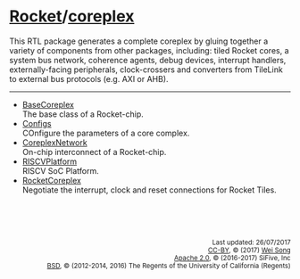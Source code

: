 [Rocket](Readme.md)/[coreplex](https://github.com/freechipsproject/rocket-chip/tree/master/src/main/scala/coreplex)
========================
This RTL package generates a complete coreplex by gluing together a variety of components from other packages,
including: tiled Rocket cores, a system bus network, coherence agents, debug devices, interrupt handlers, externally-facing peripherals,
clock-crossers and converters from TileLink to external bus protocols (e.g. AXI or AHB).

**********************

+ [BaseCoreplex](coreplex/BaseCoreplex.md)<br>
  The base class of a Rocket-chip.
+ [Configs](coreplex/Configs.md)<br>
  COnfigure the parameters of a core complex.
+ [CoreplexNetwork](coreplex/CoreplexNetwork.md)<br>
  On-chip interconnect of a Rocket-chip.
+ [RISCVPlatform](coreplex/RISCVPlatform.md)<br>
  RISCV SoC Platform.
+ [RocketCoreplex](coreplex/RocketCoreplex.md)<br>
  Negotiate the interrupt, clock and reset connections for Rocket Tiles.


<br><br><br><p align="right">
<sub>
Last updated: 26/07/2017<br>
[CC-BY](https://creativecommons.org/licenses/by/3.0/), &copy; (2017) [Wei Song](mailto:wsong83@gmail.com)<br>
[Apache 2.0](https://github.com/freechipsproject/rocket-chip/blob/master/LICENSE.SiFive), &copy; (2016-2017) SiFive, Inc<br>
[BSD](https://github.com/freechipsproject/rocket-chip/blob/master/LICENSE.Berkeley), &copy; (2012-2014, 2016) The Regents of the University of California (Regents)
</sub>
</p>
